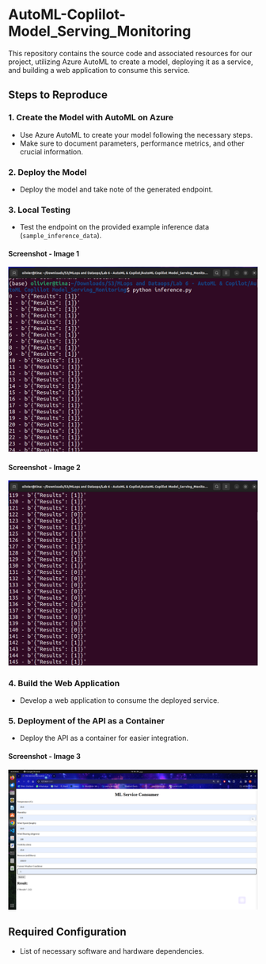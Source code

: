 # AutoML-Coplilot-Model_Serving_Monitoring

This repository contains the source code and associated resources for our project, utilizing Azure AutoML to create a model, deploying it as a service, and building a web application to consume this service.

## Steps to Reproduce

### 1. Create the Model with AutoML on Azure

- Use Azure AutoML to create your model following the necessary steps.
- Make sure to document parameters, performance metrics, and other crucial information.

### 2. Deploy the Model

- Deploy the model and take note of the generated endpoint.

### 3. Local Testing

- Test the endpoint on the provided example inference data (`sample_inference_data`).

#### Screenshot - Image 1
![](pred1.png)

#### Screenshot - Image 2
![](pred2.png)

### 4. Build the Web Application

- Develop a web application to consume the deployed service.

### 5. Deployment of the API as a Container

- Deploy the API as a container for easier integration.

#### Screenshot - Image 3
![](app.png)

## Required Configuration

- List of necessary software and hardware dependencies.

